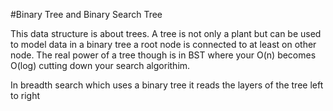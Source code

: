 #Binary Tree and Binary Search Tree

This data structure is about trees. 
A tree is not only a plant but can be used to model data in a binary tree a root node is connected to at least on other node.
 The real power of a tree though is in BST where your O(n) becomes O(log) cutting down your search algorithim.

 In breadth search which uses a binary tree it reads the layers of the tree left to right 